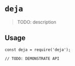 # `deja`

> TODO: description

## Usage

```
const deja = require('deja');

// TODO: DEMONSTRATE API
```
